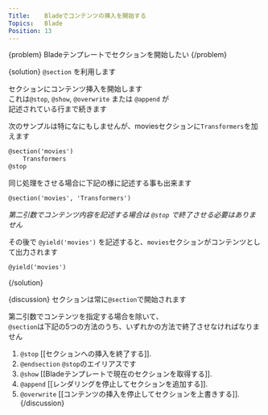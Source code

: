 ```yaml
---
Title:    Bladeでコンテンツの挿入を開始する
Topics:   Blade
Position: 13
---
```


{problem}
Bladeテンプレートでセクションを開始したい
{/problem}

{solution}
`@section` を利用します

セクションにコンテンツ挿入を開始します  
これは`@stop`, `@show`, `@overwrite` または `@append` が  
記述されている行まで続きます

次のサンプルは特になにもしませんが、moviesセクションに`Transformers`を加えます

```html
@section('movies')
    Transformers
@stop
```

同じ処理をさせる場合に下記の様に記述する事も出来ます

```html
@section('movies', 'Transformers')
```

_第二引数でコンテンツ内容を記述する場合は `@stop` で終了させる必要はありません_

その後で `@yield('movies')` を記述すると、`movies`セクションがコンテンツとして出力されます

```html
@yield('movies')
```
{/solution}

{discussion}
セクションは常に`@section`で開始されます

第二引数でコンテンツを指定する場合を除いて、  
`@section`は下記の5つの方法のうち、いずれかの方法で終了させなければなりません

1. `@stop` [[セクションへの挿入を終了する]].
2. `@endsection` `@stop`のエイリアスです
3. `@show` [[Bladeテンプレートで現在のセクションを取得する]].
4. `@append` [[レンダリングを停止してセクションを追加する]].
5. `@overwrite` [[コンテンツの挿入を停止してセクションを上書きする]].
{/discussion}
